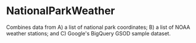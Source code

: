 # NationalParkWeather
Combines data from A) a list of national park coordinates; B) a list of NOAA weather stations; and C) Google's BigQuery GSOD sample dataset.
